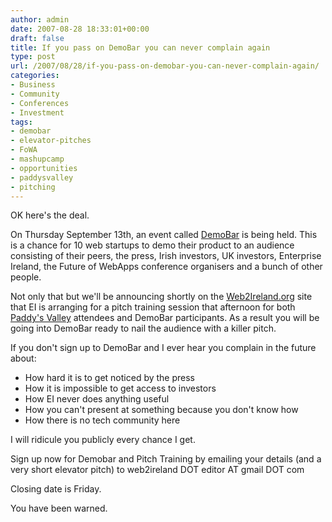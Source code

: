 ```yaml
---
author: admin
date: 2007-08-28 18:33:01+00:00
draft: false
title: If you pass on DemoBar you can never complain again
type: post
url: /2007/08/28/if-you-pass-on-demobar-you-can-never-complain-again/
categories:
- Business
- Community
- Conferences
- Investment
tags:
- demobar
- elevator-pitches
- FoWA
- mashupcamp
- opportunities
- paddysvalley
- pitching
---
```


OK here's the deal. 

On Thursday September 13th, an event called [DemoBar](http://web2ireland.org/2007/08/21/web2ireland-demobar-fowa-roadtrip-web2ireland-week/) is being held. This is a chance for 10 web startups to demo their product to an audience consisting of their peers, the press, Irish investors, UK investors, Enterprise Ireland, the Future of WebApps conference organisers and a bunch of other people.

Not only that but we'll be announcing shortly on the [Web2Ireland.org](http://web2ireland.org/) site that EI is arranging for a pitch training session that afternoon for both [Paddy's Valley](http://paddysvalley.org/) attendees and DemoBar participants. As a result you will be going into DemoBar ready to nail the audience with a killer pitch.

If you don't sign up to DemoBar and I ever hear you complain in the future about:




* How hard it is to get noticed by the press
* How it is impossible to get access to investors
* How EI never does anything useful
* How you can't present at something because you don't know how
* How there is no tech community here


I will ridicule you publicly every chance I get.

Sign up now for Demobar and Pitch Training by emailing your details (and a very short elevator pitch) to web2ireland DOT editor AT gmail DOT com

Closing date is Friday.

You have been warned.

